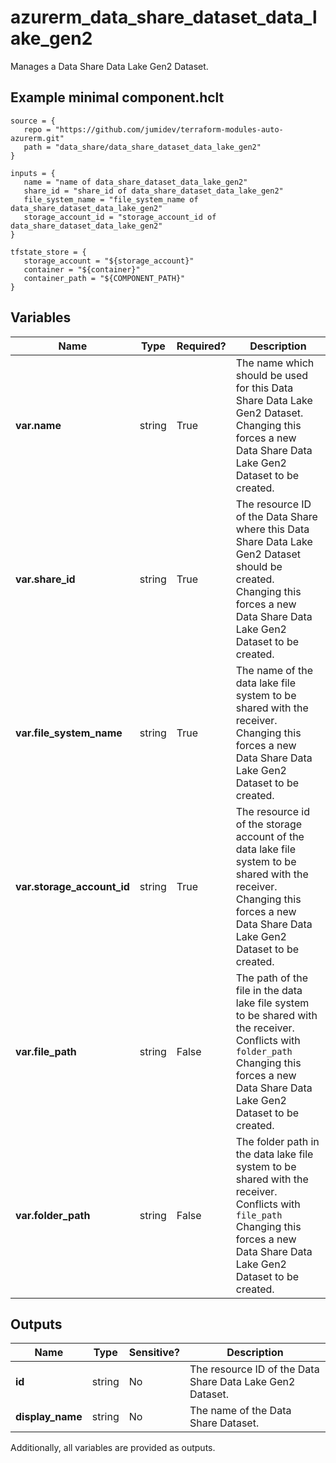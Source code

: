 # azurerm_data_share_dataset_data_lake_gen2

Manages a Data Share Data Lake Gen2 Dataset.

## Example minimal component.hclt

```hcl
source = {
   repo = "https://github.com/jumidev/terraform-modules-auto-azurerm.git" 
   path = "data_share/data_share_dataset_data_lake_gen2" 
}

inputs = {
   name = "name of data_share_dataset_data_lake_gen2" 
   share_id = "share_id of data_share_dataset_data_lake_gen2" 
   file_system_name = "file_system_name of data_share_dataset_data_lake_gen2" 
   storage_account_id = "storage_account_id of data_share_dataset_data_lake_gen2" 
}

tfstate_store = {
   storage_account = "${storage_account}" 
   container = "${container}" 
   container_path = "${COMPONENT_PATH}" 
}

```

## Variables

| Name | Type | Required? |  Description |
| ---- | ---- | --------- |  ----------- |
| **var.name** | string | True | The name which should be used for this Data Share Data Lake Gen2 Dataset. Changing this forces a new Data Share Data Lake Gen2 Dataset to be created. | 
| **var.share_id** | string | True | The resource ID of the Data Share where this Data Share Data Lake Gen2 Dataset should be created. Changing this forces a new Data Share Data Lake Gen2 Dataset to be created. | 
| **var.file_system_name** | string | True | The name of the data lake file system to be shared with the receiver. Changing this forces a new Data Share Data Lake Gen2 Dataset to be created. | 
| **var.storage_account_id** | string | True | The resource id of the storage account of the data lake file system to be shared with the receiver. Changing this forces a new Data Share Data Lake Gen2 Dataset to be created. | 
| **var.file_path** | string | False | The path of the file in the data lake file system to be shared with the receiver. Conflicts with `folder_path` Changing this forces a new Data Share Data Lake Gen2 Dataset to be created. | 
| **var.folder_path** | string | False | The folder path in the data lake file system to be shared with the receiver. Conflicts with `file_path` Changing this forces a new Data Share Data Lake Gen2 Dataset to be created. | 



## Outputs

| Name | Type | Sensitive? | Description |
| ---- | ---- | --------- | --------- |
| **id** | string | No  | The resource ID of the Data Share Data Lake Gen2 Dataset. | 
| **display_name** | string | No  | The name of the Data Share Dataset. | 

Additionally, all variables are provided as outputs.
